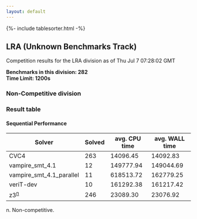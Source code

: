 ```yaml
---
layout: default
---
```

{%- include tablesorter.html -%}

##  LRA (Unknown Benchmarks Track)

Competition results for the LRA division as of Thu Jul 7 07:28:02 GMT

**Benchmarks in this division: 282**
<br/>
**Time Limit: 1200s**


###  Non-Competitive division 
### Result table
 




#### Sequential Performance
<table id="unknown" class="result sorted">
<thead>
<tr>
<th class="center">Solver</th>
<th class="center">Solved</th>
<th class="center">avg. CPU time </th>
<th class="center">avg. WALL time </th>
</tr>
</thead>
<tr>
<td>CVC4</td>
<td class="right">263</td>
<td class="right">14096.45</td>
<td class="right">14092.83</td>
</tr>
<tr>
<td>vampire_smt_4.1</td>
<td class="right">12</td>
<td class="right">149777.94</td>
<td class="right">149044.69</td>
</tr>
<tr>
<td>vampire_smt_4.1_parallel</td>
<td class="right">11</td>
<td class="right">618513.72</td>
<td class="right">162779.25</td>
</tr>
<tr>
<td>veriT-dev</td>
<td class="right">10</td>
<td class="right">161292.38</td>
<td class="right">161217.42</td>
</tr>
<tr>
<td>z3<SUP><a href="#fn">n</a></SUP>
</td>
<td class="right">246</td>
<td class="right">23089.30</td>
<td class="right">23076.92</td>
</tr>
</table>
<span id="fn"> n. Non-competitive.</span>


